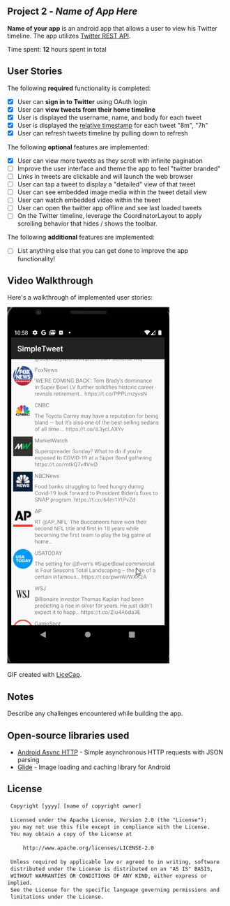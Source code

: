 ## Project 2 - *Name of App Here*
 
 **Name of your app** is an android app that allows a user to view his Twitter timeline. The app utilizes [Twitter REST API](https://dev.twitter.com/rest/public).
 
 Time spent: **12** hours spent in total
 
 ## User Stories
 
 The following **required** functionality is completed:
 
 - [x] User can **sign in to Twitter** using OAuth login
 - [x]	User can **view tweets from their home timeline**
   - [x] User is displayed the username, name, and body for each tweet
   - [x] User is displayed the [relative timestamp](https://gist.github.com/nesquena/f786232f5ef72f6e10a7) for each tweet "8m", "7h"
 - [x] User can refresh tweets timeline by pulling down to refresh
 
 The following **optional** features are implemented:
 
 - [x] User can view more tweets as they scroll with infinite pagination
 - [ ] Improve the user interface and theme the app to feel "twitter branded"
 - [ ] Links in tweets are clickable and will launch the web browser
 - [ ] User can tap a tweet to display a "detailed" view of that tweet
 - [ ] User can see embedded image media within the tweet detail view
 - [ ] User can watch embedded video within the tweet
 - [ ] User can open the twitter app offline and see last loaded tweets
 - [ ] On the Twitter timeline, leverage the CoordinatorLayout to apply scrolling behavior that hides / shows the toolbar.
 
 The following **additional** features are implemented:
 
 - [ ] List anything else that you can get done to improve the app functionality!
 
 ## Video Walkthrough
 
 Here's a walkthrough of implemented user stories:
 
 <img src='./rec.gif' title='Video Walkthrough' width='' alt='Video Walkthrough' />
 
 GIF created with [LiceCap](http://www.cockos.com/licecap/).
 
 ## Notes
 
 Describe any challenges encountered while building the app.
 
 ## Open-source libraries used
 
 - [Android Async HTTP](https://github.com/codepath/CPAsyncHttpClient) - Simple asynchronous HTTP requests with JSON parsing
 - [Glide](https://github.com/bumptech/glide) - Image loading and caching library for Android
 
 ## License
 
     Copyright [yyyy] [name of copyright owner]
 
     Licensed under the Apache License, Version 2.0 (the "License");
     you may not use this file except in compliance with the License.
     You may obtain a copy of the License at
 
         http://www.apache.org/licenses/LICENSE-2.0
 
     Unless required by applicable law or agreed to in writing, software
     distributed under the License is distributed on an "AS IS" BASIS,
     WITHOUT WARRANTIES OR CONDITIONS OF ANY KIND, either express or implied.
     See the License for the specific language governing permissions and
     limitations under the License.